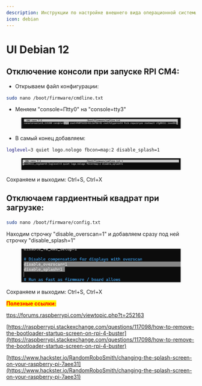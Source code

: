 ```yaml
---
description: Инструкции по настройке внешнего вида операционной системы на RPI CM4
icon: debian
---
```


# UI Debian 12

## Отключение консоли при запуске RPI CM4:

* Открываем файл конфигурации:

```bash
sudo nano /boot/firmware/cmdline.txt
```

* Меняем "console=Пtty0" на "console=tty3"

<figure><img src="../../../.gitbook/assets/{D7C65FF7-03C5-4E11-B3B8-B85FEFC74160} (2).png" alt=""><figcaption></figcaption></figure>

* В самый конец добавляем:

```bash
loglevel=3 quiet logo.nologo fbcon=map:2 disable_splash=1
```

<figure><img src="../../../.gitbook/assets/{E7317C79-5EA8-4464-90C3-05CCDB6C728D}.png" alt=""><figcaption></figcaption></figure>

Сохраняем и выходим: Ctrl+S, Ctrl+X

## Отключаем гардиентный квадрат при загрузке:

```bash
sudo nano /boot/firmware/config.txt
```

Находим строчку "disable\_overscan=1" и добавляем сразу под ней строчку "disable\_splash=1"

<figure><img src="../../../.gitbook/assets/{CD23D156-8758-46BF-801A-BA122F1E48AD}.png" alt=""><figcaption></figcaption></figure>

Сохраняем и выходим: Ctrl+S, Ctrl+X







<mark style="color:red;">**Полезные ссылки:**</mark>

[ttps://forums.raspberrypi.com/viewtopic.php?t=252163](https://forums.raspberrypi.com/viewtopic.php?t=252163)

[https://raspberrypi.stackexchange.com/questions/117098/how-to-remove-the-bootloader-startup-screen-on-rpi-4-buster](https://raspberrypi.stackexchange.com/questions/117098/how-to-remove-the-bootloader-startup-screen-on-rpi-4-buster)

[https://www.hackster.io/RandomRoboSmith/changing-the-splash-screen-on-your-raspberry-pi-7aee31](https://www.hackster.io/RandomRoboSmith/changing-the-splash-screen-on-your-raspberry-pi-7aee31)
